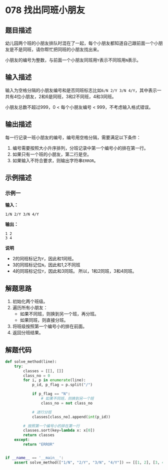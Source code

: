 # 078 找出同班小朋友

## 题目描述

幼儿园两个班的小朋友排队时混在了一起，每个小朋友都知道自己跟前面一个小朋友是不是同班，请你帮忙把同班的小朋友找出来。

小朋友的编号为整数，与前面一个小朋友同班用`Y`表示不同班用`N`表示。

## 输入描述

输入为空格分隔的小朋友编号和是否同班标志比如`6/N 2/Y 3/N 4/Y`，其中表示一共有4位小朋友，2和6是同班，3和2不同班，4和3同班。

小朋友总数不超过999，0 < 每个小朋友编号 < 999，不考虑输入格式错误。

## 输出描述

每一行记录一班小朋友的编号，编号用空格分隔，需要满足以下条件：

1. 编号需要按照大小升序排列，分班记录中第一个编号小的排在第一行。
2. 如果只有一个班的小朋友，第二行是空。
3. 如果输入不符合要求，则输出字符串`ERROR`。

## 示例描述

### 示例一

**输入：**
```text
1/N 2/Y 3/N 4/Y
```

**输出：**
```text
1 2
3 4
```

**说明**

- 2的同班标记为`Y`，因此和1同班。
- 3的同班标记位`N`，因此和1,2不同班
- 4的同班标记位`Y`，因此和3同班。
所以，1和2同班，3和4同班。

## 解题思路

1. 初始化两个班级。
2. 遍历所有小朋友：
    - 如果不同班，则换到另一个班，再分班。
    - 如果同班，则直接分班。
3. 将班级按照第一个编号小的排在前面。
4. 返回分班结果。

## 解题代码

```python
def solve_method(line):
    try:
        classes = [[], []]
        class_no = 0
        for i, p in enumerate(line):
            p_id, p_flag = p.split("/")

            if p_flag == "N":
                # 如果不同班，则换到另一个班
                class_no = not class_no

            # 进行分班
            classes[class_no].append(int(p_id))

        # 按照第一个编号小的排在第一行
        classes.sort(key=lambda x: x[0])
        return classes
    except:
        return "ERROR"


if __name__ == '__main__':
    assert solve_method(["1/N", "2/Y", "3/N", "4/Y"]) == [[1, 2], [3, 4]]
```

